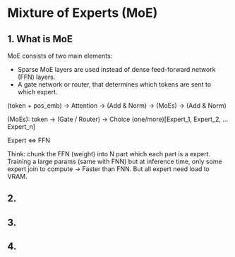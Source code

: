 # Mixture of Experts (MoE)

## 1. What is MoE
MoE consists of two main elements:
- Sparse MoE layers are used instead of dense feed-forward network (FFN) layers.
- A gate network or router, that determines which tokens are sent to which expert.


(token + pos_emb) -> Attention -> (Add & Norm) -> (MoEs) -> (Add & Norm)

(MoEs):
token -> (Gate / Router) -> Choice (one/more)[Expert_1, Expert_2, ... Expert_n]

Expert <=> FFN

Think: chunk the FFN (weight) into N part which each part is a expert. Training a large params (same with FNN) but at inference time, only some expert join to compute -> Faster than FNN. But all expert need load to VRAM.

## 2.

## 3.


## 4.
